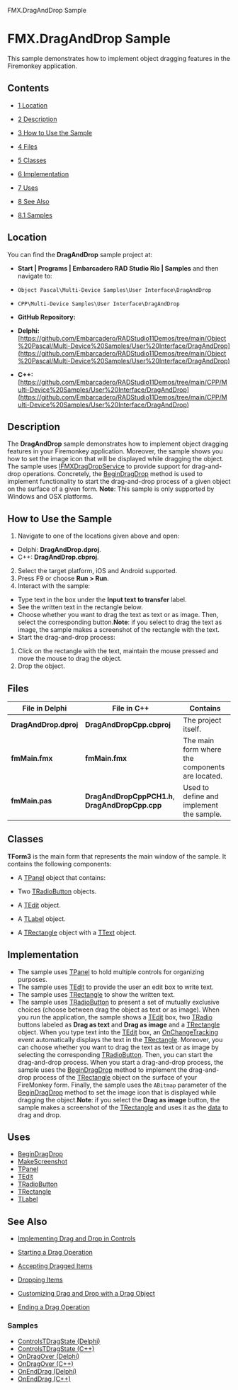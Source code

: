 FMX.DragAndDrop Sample[]()
# FMX.DragAndDrop Sample 


This sample demonstrates how to implement object dragging features in the Firemonkey application.
## Contents



* [1 Location](#Location)
* [2 Description](#Description)
* [3 How to Use the Sample](#How_to_Use_the_Sample)
* [4 Files](#Files)
* [5 Classes](#Classes)
* [6 Implementation](#Implementation)
* [7 Uses](#Uses)
* [8 See Also](#See_Also)

* [8.1 Samples](#Samples)


## Location 

You can find the **DragAndDrop** sample project at:
* **Start | Programs | Embarcadero RAD Studio Rio | Samples** and then navigate to:

* `Object Pascal\Multi-Device Samples\User Interface\DragAndDrop`
* `CPP\Multi-Device Samples\User Interface\DragAndDrop`

* **GitHub Repository:**

* **Delphi:**[https://github.com/Embarcadero/RADStudio11Demos/tree/main/Object%20Pascal/Multi-Device%20Samples/User%20Interface/DragAndDrop](https://github.com/Embarcadero/RADStudio11Demos/tree/main/Object%20Pascal/Multi-Device%20Samples/User%20Interface/DragAndDrop)
* **C++:**[https://github.com/Embarcadero/RADStudio11Demos/tree/main/CPP/Multi-Device%20Samples/User%20Interface/DragAndDrop](https://github.com/Embarcadero/RADStudio11Demos/tree/main/CPP/Multi-Device%20Samples/User%20Interface/DragAndDrop)

## Description 

The **DragAndDrop** sample demonstrates how to implement object dragging features in your Firemonkey application. Moreover, the sample shows you how to set the image icon that will be displayed while dragging the object. The sample uses [IFMXDragDropService](http://docwiki.embarcadero.com/Libraries/en/FMX.Platform.IFMXDragDropService) to provide support for drag-and-drop operations. Concretely, the [BeginDragDrop](http://docwiki.embarcadero.com/Libraries/en/FMX.Platform.IFMXDragDropService.BeginDragDrop) method is used to implement functionality to start the drag-and-drop process of a given object on the surface of a given form. **Note**: This sample is only supported by Windows and OSX platforms.
## How to Use the Sample 


1.  Navigate to one of the locations given above and open:

*  Delphi: **DragAndDrop.dproj**.
*  C++: **DragAndDrop.cbproj**.

2.  Select the target platform, iOS and Android supported.
3.  Press F9 or choose **Run > Run**.
4.  Interact with the sample:

*  Type text in the box under the **Input text to transfer** label.
*  See the written text in the rectangle below.
*  Choose whether you want to drag the text as text or as image. Then, select the corresponding button.**Note**: if you select to drag the text as image, the sample makes a screenshot of the rectangle with the text.
*  Start the drag-and-drop process:

1.  Click on the rectangle with the text, maintain the mouse pressed and move the mouse to drag the object.
2.  Drop the object.

## Files 



|**File in Delphi**   |**File in C++**                                 |**Contains**                                   |
|---------------------|------------------------------------------------|-----------------------------------------------|
|**DragAndDrop.dproj**|**DragAndDropCpp.cbproj**                       |The project itself.                            |
|**fmMain.fmx**       |**fmMain.fmx**                                  |The main form where the components are located.|
|**fmMain.pas**       |**DragAndDropCppPCH1.h**, **DragAndDropCpp.cpp**|Used to define and implement the sample.       |


## Classes 

**TForm3** is the main form that represents the main window of the sample. It contains the following components:
*  A [TPanel](http://docwiki.embarcadero.com/Libraries/en/FMX.StdCtrls.TPanel) object that contains:

*  Two [TRadioButton](http://docwiki.embarcadero.com/Libraries/en/FMX.StdCtrls.TRadioButton) objects.
*  A [TEdit](http://docwiki.embarcadero.com/Libraries/en/FMX.Edit.TEdit) object.
*  A [TLabel](http://docwiki.embarcadero.com/Libraries/en/FMX.StdCtrls.TLabel) object.

*  A [TRectangle](http://docwiki.embarcadero.com/Libraries/en/FMX.Objects.TRectangle) object with a [TText](http://docwiki.embarcadero.com/Libraries/en/FMX.Objects.TText) object.

## Implementation 


*  The sample uses [TPanel](http://docwiki.embarcadero.com/Libraries/en/FMX.StdCtrls.TPanel) to hold multiple controls for organizing purposes.
*  The sample uses [TEdit](http://docwiki.embarcadero.com/Libraries/en/FMX.Edit.TEdit) to provide the user an edit box to write text.
*  The sample uses [TRectangle](http://docwiki.embarcadero.com/Libraries/en/FMX.Objects.TRectangle) to show the written text.
*  The sample uses [TRadioButton](http://docwiki.embarcadero.com/Libraries/en/FMX.StdCtrls.TRadioButton) to present a set of mutually exclusive choices (choose between drag the object as text or as image).
When you run the application, the sample shows a [TEdit](http://docwiki.embarcadero.com/Libraries/en/FMX.Edit.TEdit) box, two [TRadio](http://docwiki.embarcadero.com/Libraries/en/FMX.StdCtrls.TRadioButton) buttons labeled as **Drag as text** and **Drag as image** and a [TRectangle](http://docwiki.embarcadero.com/Libraries/en/FMX.Objects.TRectangle) object. When you type text into the [TEdit](http://docwiki.embarcadero.com/Libraries/en/FMX.Edit.TEdit) box, an [OnChangeTracking](http://docwiki.embarcadero.com/Libraries/en/FMX.Edit.TEdit.OnChangeTracking) event automatically displays the text in the [TRectangle](http://docwiki.embarcadero.com/Libraries/en/FMX.Objects.TRectangle). Moreover, you can choose whether you want to drag the text as text or as image by selecting the corresponding [TRadioButton](http://docwiki.embarcadero.com/Libraries/en/FMX.StdCtrls.TRadioButton). Then, you can start the drag-and-drop process. When you start a drag-and-drop process, the sample uses the [BeginDragDrop](http://docwiki.embarcadero.com/Libraries/en/FMX.Platform.IFMXDragDropService.BeginDragDrop) method to implement the drag-and-drop process of the [TRectangle](http://docwiki.embarcadero.com/Libraries/en/FMX.Objects.TRectangle) object on the surface of your FireMonkey form. Finally, the sample uses the `ABitmap` parameter of the [BeginDragDrop](http://docwiki.embarcadero.com/Libraries/en/FMX.Platform.IFMXDragDropService.BeginDragDrop) method to set the image icon that is displayed while dragging the object.**Note**: if you select the **Drag as image** button, the sample makes a screenshot of the [TRectangle](http://docwiki.embarcadero.com/Libraries/en/FMX.Objects.TRectangle) and uses it as the [data](http://docwiki.embarcadero.com/Libraries/en/FMX.Types.TDragObject.Data) to drag and drop.
## Uses 


* [BeginDragDrop](http://docwiki.embarcadero.com/Libraries/en/FMX.Platform.IFMXDragDropService.BeginDragDrop)
* [MakeScreenshot](http://docwiki.embarcadero.com/Libraries/en/FMX.Controls.TControl.MakeScreenshot)
* [TPanel](http://docwiki.embarcadero.com/Libraries/en/FMX.StdCtrls.TPanel)
* [TEdit](http://docwiki.embarcadero.com/Libraries/en/FMX.Edit.TEdit)
* [TRadioButton](http://docwiki.embarcadero.com/Libraries/en/FMX.StdCtrls.TRadioButton)
* [TRectangle](http://docwiki.embarcadero.com/Libraries/en/FMX.Objects.TRectangle)
* [TLabel](http://docwiki.embarcadero.com/Libraries/en/FMX.StdCtrls.TLabel)

## See Also 


* [Implementing Drag and Drop in Controls](http://docwiki.embarcadero.com/RADStudio/en/Implementing_Drag_and_Drop_in_Controls)

* [Starting a Drag Operation](http://docwiki.embarcadero.com/RADStudio/en/Starting_a_Drag_Operation)
* [Accepting Dragged Items](http://docwiki.embarcadero.com/RADStudio/en/Accepting_Dragged_Items)
* [Dropping Items](http://docwiki.embarcadero.com/RADStudio/en/Dropping_Items)
* [Customizing Drag and Drop with a Drag Object](http://docwiki.embarcadero.com/RADStudio/en/Customizing_Drag_and_Drop_with_a_Drag_Object)
* [Ending a Drag Operation](http://docwiki.embarcadero.com/RADStudio/en/Ending_a_Drag_Operation)

### Samples 


* [ControlsTDragState (Delphi)](http://docwiki.embarcadero.com/CodeExamples/en/ControlsTDragState_%28Delphi%29)
* [ControlsTDragState (C++)](http://docwiki.embarcadero.com/CodeExamples/en/ControlsTDragState_%28C%2B%2B%29)
* [OnDragOver (Delphi)](http://docwiki.embarcadero.com/CodeExamples/en/OnDragOver_%28Delphi%29)
* [OnDragOver (C++)](http://docwiki.embarcadero.com/CodeExamples/en/OnDragOver_%28C%2B%2B%29)
* [OnEndDrag (Delphi)](http://docwiki.embarcadero.com/CodeExamples/en/OnEndDrag_%28Delphi%29)
* [OnEndDrag (C++)](http://docwiki.embarcadero.com/CodeExamples/en/OnEndDrag_%28C%2B%2B%29)





